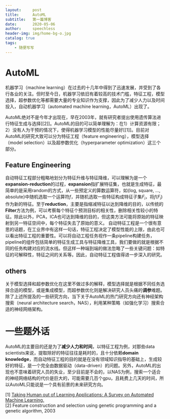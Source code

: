 ```yaml
---
layout:     post
title:      AutoML
subtitle:   第一篇博客
date:       2020-05-06
author:     speechless
header-img: img/home-bg-o.jpg
catalog: true
tags:
    - 随便写写
---
```


# AutoML

机器学习（machine learning）在过去的十几年中得到了迅速发展，并受到了各行各业的关注。但时至今日，机器学习依旧有着较高的技术门槛，特征工程，模型选择，超参数优化等都需要大量的专业知识作为支撑，因此为了减少人力以及时间投入，自动机器学习（automated machine learning，AutoML）出现了。

AutoML绝对不是今年才出现在，早在2003年，就有研究者提出使用遗传算法进行特征生成与选择[[2]]。AutoML的目的可以简单理解为：在1）计算资源有限；2）没有人为干预的情况下，使得机器学习模型的性能尽量好[[1]]。目前对AutoML的研究大致可以分为特征工程（feature engineering），模型选择（model selection）以及超参数优化（hyperparameter optimization）这三个部分。

## Feature Engineering

自动特征工程部分粗略地划分为特征升维与特征降维，可以理解为是一个**expansion-reduction**的过程，**expansion**指扩展特征集，也就是生成特征，最简单的是采用random的方式，从一些预定义的算数运算符，如{log, square, ..., absolute}中随机选取一个运算符${f}$，并随机选取一些特征构成特征子集${F_i}$，将${f(F_i)}$作为新的特征。至于**reduction**，主要是指缩减特征以达到降维的目的，以传统的**Filter**方法为例，可以考察每个特征个预测目标的相关性，删除相关性较小的特征。除此以外，PCA，ICA也可达到降维的目的，但这类方法可能将原始的特征映射到另一特征空间中，每个特征失去了原始的意义。
自动特征工程是一个很有意思的话题，在工业界中有这样一句话，特征工程决定了模型性能的上限，由此也可以看出特征工程的重要性。可以将自动工程任务视作一条pipeline构建任务，pipeline的组件包括简单的特征生成工具与特征降维工具，我们要做的就是根据不同的任务构建对应的流水线。但这样一种端到端的做法忽略了一些关键问题：如特征的可解释性，特征之间的关系等。因此，自动特征工程值得进一步深入的研究。

## others

关于模型选择和超参数优化在这里不做过多的解释，模型选择就是根据不同任务选择合适的模型，或是集成模型，而超参数优化则是解决研究人员头痛的**调参**难题。除了上述所提及的一些研究方向，当下关于AutoML的热门研究方向还有神经架构搜索（neural architecture search，NAS），利用某种策略（如强化学习）搜索合适的神经网络架构。

# 一些题外话

AutoML的主要目的还是为了**减少人力和时间**，以特征工程为例，对那些data scientists来说，提取除好的特征往往是耗时的，且十分依赖**domain knowledge**，而自动特征工程的目的就是在没有领域知识指导的基础上，生成较好的特征，是一个完全由数据驱动（data-driven）的问题。另外，AutoML的出现也不意味着研究人员的失业，至少目前是不会的，以NAS为例，搜索一个适合的神经网络结构的代价是巨大的，可能需要几百个gpu，且耗费上几天的时间，所以AutoML只能说是一个具有前景的未来研究方向。


[1] [Taking Human out of Learning Applications: A Survey on Automated Machine Learning.](https://arxiv.org/abs/1810.13306v1)  
[2] Feature construction and selection using genetic programming and a genetic algorithm, 2003